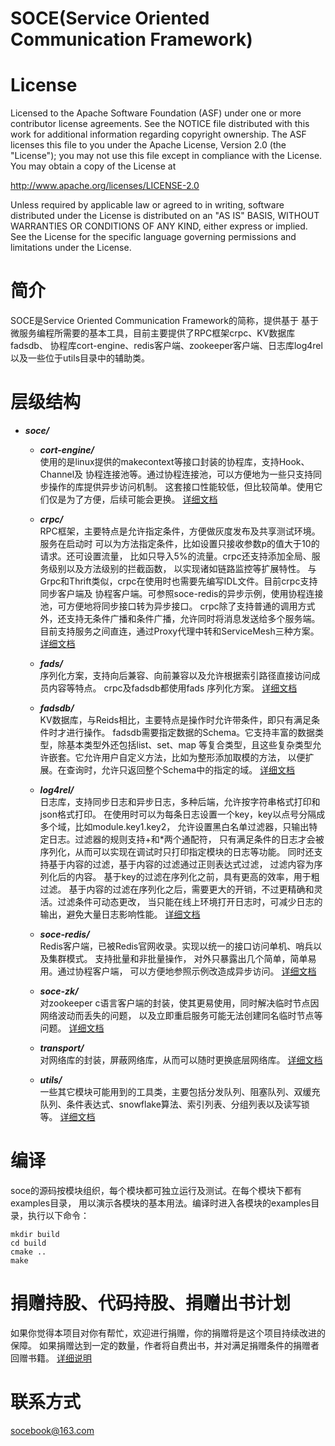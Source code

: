 # SOCE(Service Oriented Communication Framework)

# License
Licensed to the Apache Software Foundation (ASF) under one
or more contributor license agreements. See the NOTICE file
distributed with this work for additional information
regarding copyright ownership. The ASF licenses this file
to you under the Apache License, Version 2.0 (the
"License"); you may not use this file except in compliance
with the License. You may obtain a copy of the License at

  http://www.apache.org/licenses/LICENSE-2.0

Unless required by applicable law or agreed to in writing,
software distributed under the License is distributed on an
"AS IS" BASIS, WITHOUT WARRANTIES OR CONDITIONS OF ANY
KIND, either express or implied. See the License for the
specific language governing permissions and limitations
under the License.

# 简介
SOCE是Service Oriented Communication Framework的简称，提供基于
基于微服务编程所需要的基本工具，目前主要提供了RPC框架crpc、KV数据库fadsdb、
协程库cort-engine、redis客户端、zookeeper客户端、日志库log4rel
以及一些位于utils目录中的辅助类。

# 层级结构
- ***soce/***   
   - ***cort-engine/***  
   使用的是linux提供的makecontext等接口封装的协程库，支持Hook、Channel及
   协程连接池等。通过协程连接池，可以方便地为一些只支持同步操作的库提供异步访问机制。
   这套接口性能较低，但比较简单。使用它们仅是为了方便，后续可能会更换。
   [详细文档](./cort-engine/README.md)

   - ***crpc/***  
   RPC框架，主要特点是允许指定条件，方便做灰度发布及共享测试环境。服务在启动时
   可以为方法指定条件，比如设置只接收参数p的值大于10的请求。还可设置流量，
   比如只导入5%的流量。crpc还支持添加全局、服务级别以及方法级别的拦截函数，
   以实现诸如链路监控等扩展特性。
   与Grpc和Thrift类似，crpc在使用时也需要先编写IDL文件。目前crpc支持同步客户端及
   协程客户端。可参照soce-redis的异步示例，使用协程连接池，可方便地将同步接口转为异步接口。
   crpc除了支持普通的调用方式外，还支持无条件广播和条件广播，允许同时将消息发送给多个服务端。
   目前支持服务之间直连，通过Proxy代理中转和ServiceMesh三种方案。
   [详细文档](./crpc/README.md)

   - ***fads/***  
    序列化方案，支持向后兼容、向前兼容以及允许根据索引路径直接访问成员内容等特点。
    crpc及fadsdb都使用fads 序列化方案。
    [详细文档](./fads/README.md)

   - ***fadsdb/***  
   KV数据库，与Reids相比，主要特点是操作时允许带条件，即只有满足条件时才进行操作。
   fadsdb需要指定数据的Schema。它支持丰富的数据类型，除基本类型外还包括list、set、map
   等复合类型，且这些复杂类型允许嵌套。它允许用户自定义方法，比如为整形添加取模的方法，
   以便扩展。在查询时，允许只返回整个Schema中的指定的域。
   [详细文档](./fadsdb/README.md)

   - ***log4rel/***   
   日志库，支持同步日志和异步日志，多种后端，允许按字符串格式打印和json格式打印。
   在使用时可以为每条日志设置一个key，key以点号分隔成多个域，比如module.key1.key2，
   允许设置黑白名单过滤器，只输出特定日志。过滤器的规则支持+和*两个通配符，
   只有满足条件的日志才会被序列化，从而可以实现在调试时只打印指定模块的日志等功能。
   同时还支持基于内容的过滤，基于内容的过滤通过正则表达式过滤， 过滤内容为序列化后的内容。
   基于key的过滤在序列化之前，具有更高的效率，用于粗过滤。
   基于内容的过滤在序列化之后，需要更大的开销，不过更精确和灵活。过滤条件可动态更改，
   当只能在线上环境打开日志时，可减少日志的输出，避免大量日志影响性能。
   [详细文档](./log4rel/README.md)

   - ***soce-redis/***   
   Redis客户端，已被Redis官网收录。实现以统一的接口访问单机、哨兵以及集群模式。
   支持批量和非批量操作， 对外只暴露出几个简单，简单易用。通过协程客户端，
   可以方便地参照示例改造成异步访问。
   [详细文档](./soce-redis/docs/README-cn.md)

   - ***soce-zk/***   
   对zookeeper c语言客户端的封装，使其更易使用，同时解决临时节点因网络波动而丢失的问题，
   以及立即重启服务可能无法创建同名临时节点等问题。
   [详细文档](./soce-zk/README.md)

   - ***transport/***   
   对网络库的封装，屏蔽网络库，从而可以随时更换底层网络库。
   [详细文档](./transport/README.md)

   - ***utils/***   
   一些其它模块可能用到的工具类，主要包括分发队列、阻塞队列、双缓充队列、条件表达式、snowflake算法、索引列表、分组列表以及读写锁等。
   [详细文档](./utils/README.md)
   
# 编译
soce的源码按模块组织，每个模块都可独立运行及测试。在每个模块下都有examples目录，
用以演示各模块的基本用法。编译时进入各模块的examples目录，执行以下命令：
```
mkdir build
cd build
cmake ..
make
```

# 捐赠持股、代码持股、捐赠出书计划
如果你觉得本项目对你有帮忙，欢迎进行捐赠，你的捐赠将是这个项目持续改进的保障。
如果捐赠达到一定的数量，作者将自费出书，并对满足捐赠条件的捐赠者回赠书籍。
[详细说明](./DONATE.md)

# 联系方式
socebook@163.com  
